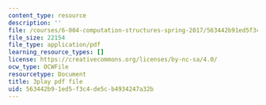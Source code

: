 ```yaml
---
content_type: resource
description: ''
file: /courses/6-004-computation-structures-spring-2017/563442b91ed5f3c4de5cb4934247a32b_776ZuSOo6hg.pdf
file_size: 22154
file_type: application/pdf
learning_resource_types: []
license: https://creativecommons.org/licenses/by-nc-sa/4.0/
ocw_type: OCWFile
resourcetype: Document
title: 3play pdf file
uid: 563442b9-1ed5-f3c4-de5c-b4934247a32b
---
```

